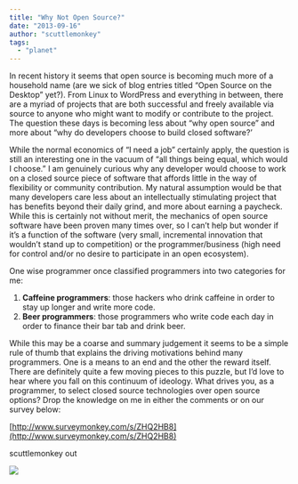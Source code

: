 ```yaml
---
title: "Why Not Open Source?"
date: "2013-09-16"
author: "scuttlemonkey"
tags: 
  - "planet"
---
```


In recent history it seems that open source is becoming much more of a household name (are we sick of blog entries titled “Open Source on the Desktop” yet?). From Linux to WordPress and everything in between, there are a myriad of projects that are both successful and freely available via source to anyone who might want to modify or contribute to the project. The question these days is becoming less about “why open source” and more about “why do developers choose to build closed software?’

While the normal economics of “I need a job” certainly apply, the question is still an interesting one in the vacuum of “all things being equal, which would I choose.” I am genuinely curious why any developer would choose to work on a closed source piece of software that affords little in the way of flexibility or community contribution. My natural assumption would be that many developers care less about an intellectually stimulating project that has benefits beyond their daily grind, and more about earning a paycheck. While this is certainly not without merit, the mechanics of open source software have been proven many times over, so I can’t help but wonder if it’s a function of the software (very small, incremental innovation that wouldn’t stand up to competition) or the programmer/business (high need for control and/or no desire to participate in an open ecosystem).

One wise programmer once classified programmers into two categories for me:

1. **Caffeine programmers**: those hackers who drink caffeine in order to stay up longer and write more code.
2. **Beer programmers**: those programmers who write code each day in order to finance their bar tab and drink beer.

While this may be a coarse and summary judgement it seems to be a simple rule of thumb that explains the driving motivations behind many programmers. One is a means to an end and the other the reward itself. There are definitely quite a few moving pieces to this puzzle, but I’d love to hear where you fall on this continuum of ideology. What drives you, as a programmer, to select closed source technologies over open source options? Drop the knowledge on me in either the comments or on our survey below:

[http://www.surveymonkey.com/s/ZHQ2HB8](http://www.surveymonkey.com/s/ZHQ2HB8)

scuttlemonkey out

![](http://track.hubspot.com/__ptq.gif?a=268973&k=14&bu=http://ceph.com&r=http://ceph.com/community/why-not-open-source/&bvt=rss&p=wordpress)
